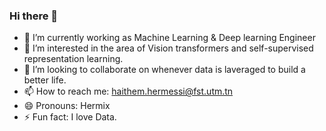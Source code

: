 ### Hi there 👋


- 🔭 I’m currently working as Machine Learning & Deep learning  Engineer 
- 🌱 I’m interested in the area of Vision transformers and self-supervised representation learning.
- 👯 I’m looking to collaborate on whenever data is laveraged to build a better life.
- 📫 How to reach me: haithem.hermessi@fst.utm.tn
- 😄 Pronouns: Hermix
- ⚡ Fun fact: I love Data.

